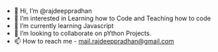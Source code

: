- 👋 Hi, I’m @rajdeeppradhan
- 👀 I’m interested in Learning how to Code and Teaching how to code
- 🌱 I’m currently learning Javascript
- 💞️ I’m looking to collaborate on pYthon Projects.
- 📫 How to reach me - mail.rajdeeppradhan@gmail.com

<!---
rajdeeppradhan/rajdeeppradhan is a ✨ special ✨ repository because its `README.md` (this file) appears on your GitHub profile.
You can click the Preview link to take a look at your changes.
--->
